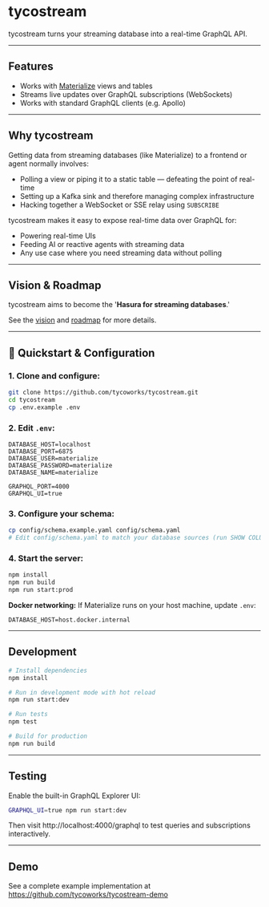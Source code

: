# tycostream

tycostream turns your streaming database into a real-time GraphQL API.

---

## Features

* Works with [Materialize](https://materialize.com/) views and tables
* Streams live updates over GraphQL subscriptions (WebSockets)
* Works with standard GraphQL clients (e.g. Apollo)

---

## Why tycostream

Getting data from streaming databases (like Materialize) to a frontend or agent normally involves:

* Polling a view or piping it to a static table — defeating the point of real-time
* Setting up a Kafka sink and therefore managing complex infrastructure
* Hacking together a WebSocket or SSE relay using `SUBSCRIBE`

tycostream makes it easy to expose real-time data over GraphQL for:
* Powering real-time UIs
* Feeding AI or reactive agents with streaming data
* Any use case where you need streaming data without polling

---

## Vision & Roadmap

tycostream aims to become the '**Hasura for streaming databases**.'

See the [vision](./docs/VISION.md) and [roadmap](./docs/ROADMAP.md) for more details.

---

## 🏁 Quickstart & Configuration

### 1. Clone and configure:

```bash
git clone https://github.com/tycoworks/tycostream.git
cd tycostream
cp .env.example .env
```

### 2. Edit `.env`:

```
DATABASE_HOST=localhost
DATABASE_PORT=6875
DATABASE_USER=materialize
DATABASE_PASSWORD=materialize
DATABASE_NAME=materialize

GRAPHQL_PORT=4000
GRAPHQL_UI=true
```

### 3. Configure your schema:

```bash
cp config/schema.example.yaml config/schema.yaml
# Edit config/schema.yaml to match your database sources (run SHOW COLUMNS in your database)
```

### 4. Start the server:

```bash
npm install
npm run build
npm run start:prod
```

**Docker networking:** If Materialize runs on your host machine, update `.env`:
```
DATABASE_HOST=host.docker.internal
```

---

## Development

```bash
# Install dependencies
npm install

# Run in development mode with hot reload
npm run start:dev

# Run tests
npm test

# Build for production
npm run build
```

---

## Testing

Enable the built-in GraphQL Explorer UI:
```bash
GRAPHQL_UI=true npm run start:dev
```
Then visit http://localhost:4000/graphql to test queries and subscriptions interactively.

---

## Demo

See a complete example implementation at https://github.com/tycoworks/tycostream-demo